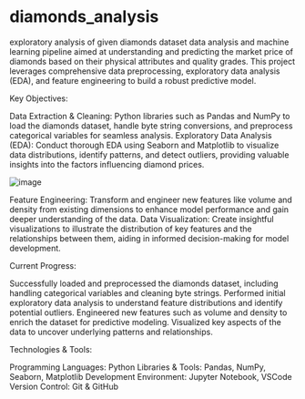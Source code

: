 # diamonds_analysis
exploratory analysis of given diamonds dataset
data analysis and machine learning pipeline aimed at understanding and predicting the market price of diamonds based on their physical attributes and quality grades. This project leverages comprehensive data preprocessing, exploratory data analysis (EDA), and feature engineering to build a robust predictive model.

Key Objectives:

Data Extraction & Cleaning: Python libraries such as Pandas and NumPy to load the diamonds dataset, handle byte string conversions, and preprocess categorical variables for seamless analysis.
Exploratory Data Analysis (EDA): Conduct thorough EDA using Seaborn and Matplotlib to visualize data distributions, identify patterns, and detect outliers, providing valuable insights into the factors influencing diamond prices.

![image](https://github.com/user-attachments/assets/d8fa6d24-2be5-4b6c-8749-c69ce05d4f2e)


Feature Engineering: Transform and engineer new features like volume and density from existing dimensions to enhance model performance and gain deeper understanding of the data.
Data Visualization: Create insightful visualizations to illustrate the distribution of key features and the relationships between them, aiding in informed decision-making for model development.


Current Progress:

Successfully loaded and preprocessed the diamonds dataset, including handling categorical variables and cleaning byte strings.
Performed initial exploratory data analysis to understand feature distributions and identify potential outliers.
Engineered new features such as volume and density to enrich the dataset for predictive modeling.
Visualized key aspects of the data to uncover underlying patterns and relationships.

Technologies & Tools:

Programming Languages: Python
Libraries & Tools: Pandas, NumPy, Seaborn, Matplotlib
Development Environment: Jupyter Notebook, VSCode
Version Control: Git & GitHub
